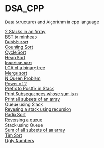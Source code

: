 # DSA_CPP
Data Structures and Algorithm in cpp language


[2 Stacks in an Array](2StacksinArray.cpp)<br>
[BST to minheap](BST_to_minheap.cpp)<br>
[Bubble sort](Bubble_sort.cpp)<br>
[Counting Sort](Counting_sort.cpp)<br>
[Cycle Sort](Cycle_Sort.cpp)<br>
[Heap Sort](Heapsort.cpp)<br>
[Insertion sort](Insertion_sort.cpp)<br>
[LCA of a binary tree](LCA_of_Binary_Tree.cpp)<br>
[Merge sort](Merge_sort.cpp)<br>
[N Queen Problem](NQueen.cpp)<br>
[Power of 2](Poweof2.cpp)<br>
[Prefix to Postfix in Stack](PrefixtoPostfixStacks.cpp)<br>
[Print Subsequences whose sum is n](Print_subsequences_sum_n.cpp)<br>
[Print all subsets of an array](Printsumofallsubsets.cpp)<br>
[Queue using Stack](Queue_using_stack.cpp)<br>
[Revesing a stack using recursion](Reversing_a_stack.cpp)<br>
[Radix Sort](Radix_Sort.cpp)<br>
[Reversing a queue](Reversing_a_queue.cpp)<br>
[Stack using Queue](Stack_using_Queue.cpp)<br>
[Sum of all subsets of an array](Sum_of_all_subset.cpp)<br>
[Tim Sort](TimSort.cpp)<br>
[Ugly Numbers](Uglynumbers.cpp)<br>
